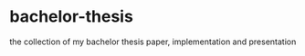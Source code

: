 bachelor-thesis
===============

the collection of my bachelor thesis paper, implementation and presentation
